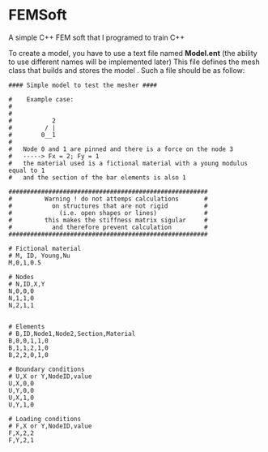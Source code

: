 # FEMSoft
A simple C++ FEM soft that I programed to train C++

To create a model, you have to use a text file named **Model.ent** (the ability to use different names will be implemented later) This file defines the mesh class that builds and stores the model . Such a file should be as follow:
```
#### Simple model to test the mesher ####

#    Example case:
#
#
#           2 
#         / |
#        0__1
#        
#   Node 0 and 1 are pinned and there is a force on the node 3
#   -----> Fx = 2; Fy = 1
#   the material used is a fictional material with a young modulus equal to 1
#   and the section of the bar elements is also 1

#######################################################
#         Warning ! do not attemps calculations       #
#           on structures that are not rigid          #
#             (i.e. open shapes or lines)             #
#         this makes the stiffness matrix sigular     #
#           and therefore prevent calculation         #
#######################################################

# Fictional material
# M, ID, Young,Nu
M,0,1,0.5

# Nodes
# N,ID,X,Y
N,0,0,0
N,1,1,0
N,2,1,1


# Elements
# B,ID,Node1,Node2,Section,Material
B,0,0,1,1,0
B,1,1,2,1,0
B,2,2,0,1,0

# Boundary conditions
# U,X or Y,NodeID,value
U,X,0,0
U,Y,0,0
U,X,1,0
U,Y,1,0

# Loading conditions
# F,X or Y,NodeID,value
F,X,2,2
F,Y,2,1

```
